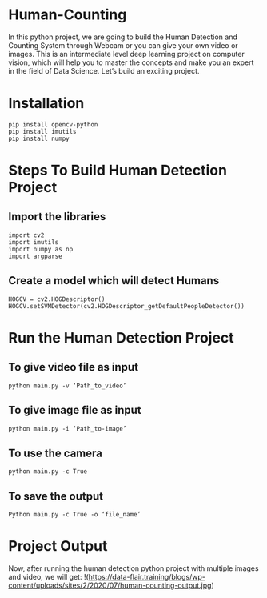 # Human-Counting
In this python project, we are going to build the Human Detection and Counting System through Webcam or you can give your own video or images. This is an intermediate level deep learning project on computer vision, which will help you to master the concepts and make you an expert in the field of Data Science. Let’s build an exciting project.

# Installation
```
pip install opencv-python
pip install imutils
pip install numpy
```

# Steps To Build Human Detection Project
## Import the libraries
```
import cv2
import imutils
import numpy as np
import argparse
```

## Create a model which will detect Humans
``
HOGCV = cv2.HOGDescriptor()
HOGCV.setSVMDetector(cv2.HOGDescriptor_getDefaultPeopleDetector())
``

# Run the Human Detection Project
## To give video file as input
`python main.py -v ‘Path_to_video’`
## To give image file as input
`python main.py -i ‘Path_to-image’`
## To use the camera
`python main.py -c True`
## To save the output
`Python main.py -c True -o ‘file_name’`

# Project Output
Now, after running the human detection python project with multiple images and video, we will get:
!(https://data-flair.training/blogs/wp-content/uploads/sites/2/2020/07/human-counting-output.jpg)


